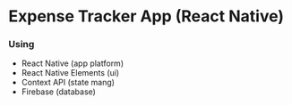 # Expense Tracker App (React Native)

### Using

* React Native (app platform)
* React Native Elements (ui)
* Context API (state mang)
* Firebase (database)

